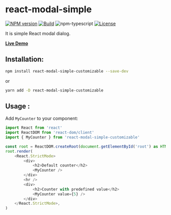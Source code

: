 # react-modal-simple

[![NPM version][npm-image]][npm-url]
[![Build][github-build]][github-build-url]
![npm-typescript]
[![License][github-license]][github-license-url]

It is simple React modal dialog.

[**Live Demo**](https://pcourant.github.io/react-modal-simple-customizable/)

## Installation:

```bash
npm install react-modal-simple-customizable --save-dev
```

or

```bash
yarn add -D react-modal-simple-customizable
```

## Usage :

Add `MyCounter` to your component:

```js
import React from 'react'
import ReactDOM from 'react-dom/client'
import { MyCounter } from 'react-modal-simple-customizable'

const root = ReactDOM.createRoot(document.getElementById('root') as HTMLElement)
root.render(
    <React.StrictMode>
        <div>
            <h2>Default counter</h2>
            <MyCounter />
        </div>
        <hr />
        <div>
            <h2>Counter with predefined value</h2>
            <MyCounter value={5} />
        </div>
    </React.StrictMode>,
)

```

[npm-url]: https://www.npmjs.com/package/react-modal-simple-customizable
[npm-image]: https://img.shields.io/npm/v/react-modal-simple-customizable
[github-license]: https://img.shields.io/github/license/pcourant/react-modal-simple-customizable
[github-license-url]: https://github.com/pcourant/react-modal-simple-customizable/blob/master/LICENSE
[github-build]: https://github.com/pcourant/react-modal-simple-customizable/actions/workflows/publish.yml/badge.svg
[github-build-url]: https://github.com/pcourant/react-modal-simple-customizable/actions/workflows/publish.yml
[npm-typescript]: https://img.shields.io/npm/types/react-modal-simple-customizable
